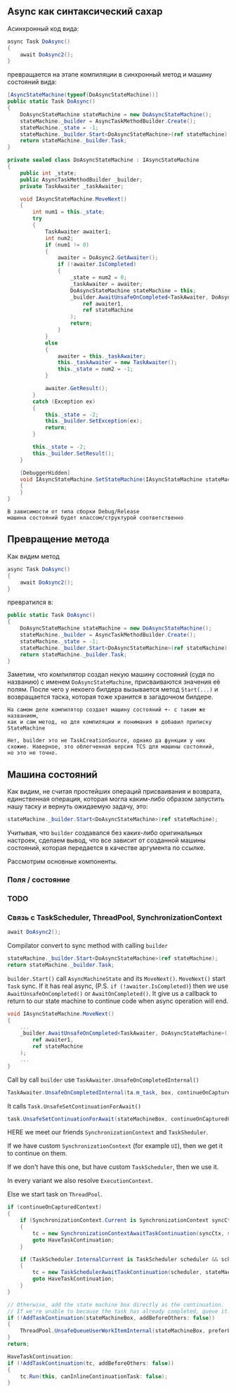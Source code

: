 ## Async как синтаксический сахар

Асинхронный код вида:

```csharp
async Task DoAsync() 
{
    await DoAsync2();
}
```

превращается на этапе компиляции в синхронный метод
и машину состояний вида:

```csharp
[AsyncStateMachine(typeof(DoAsyncStateMachine))]
public static Task DoAsync()
{
    DoAsyncStateMachine stateMachine = new DoAsyncStateMachine();
    stateMachine._builder = AsyncTaskMethodBuilder.Create();
    stateMachine._state = -1;
    stateMachine._builder.Start<DoAsyncStateMachine>(ref stateMachine);
    return stateMachine._builder.Task;
}

private sealed class DoAsyncStateMachine : IAsyncStateMachine
{
    public int _state;
    public AsyncTaskMethodBuilder _builder;
    private TaskAwaiter _taskAwaiter;

    void IAsyncStateMachine.MoveNext()
    {
        int num1 = this._state;
        try
        {
            TaskAwaiter awaiter1;
            int num2;
            if (num1 != 0)
            {
                awaiter = DoAsync2.GetAwaiter();
                if (!awaiter.IsCompleted)
                {
                    _state = num2 = 0;
                    _taskAwaiter = awaiter;
                    DoAsyncStateMachine stateMachine = this;
                    _builder.AwaitUnsafeOnCompleted<TaskAwaiter, DoAsyncStateMachine>(
                        ref awaiter1,
                        ref stateMachine
                    );
                    return;
                }
            }
            else
            {
                awaiter = this._taskAwaiter;
                this._taskAwaiter = new TaskAwaiter();
                this._state = num2 = -1;
            }

            awaiter.GetResult();
        }
        catch (Exception ex)
        {
            this._state = -2;
            this._builder.SetException(ex);
            return;
        }

        this._state = -2;
        this._builder.SetResult();
    }

    [DebuggerHidden]
    void IAsyncStateMachine.SetStateMachine(IAsyncStateMachine stateMachine)
    {
    }
}
```

```
В зависимости от типа сборки Debug/Release
машина состояний будет классом/структурой соответственно
```

## Превращение метода

Как видим метод

```csharp
async Task DoAsync() 
{
    await DoAsync2();
}
```

превратился в:

```csharp
public static Task DoAsync()
{
    DoAsyncStateMachine stateMachine = new DoAsyncStateMachine();
    stateMachine._builder = AsyncTaskMethodBuilder.Create();
    stateMachine._state = -1;
    stateMachine._builder.Start<DoAsyncStateMachine>(ref stateMachine);
    return stateMachine._builder.Task;
}
```

Заметим, что компилятор создал некую машину состояний (судя по названию)
с именем `DoAsyncStateMachine`, присваиваются значения её полям.
После чего у некоего билдера вызывается метод `Start(...)` и возвращается
таска, которая тоже хранится в загадочном билдере.

```
На самом деле компилятор создает машину состояний +- с таким же названием,
как и сам метод, но для компиляции и понимания я добавил приписку
StateMachine
```

```
Нет, builder это не TaskCreationSource, однако да функции у них
схожие. Наверное, это облегченная версия TCS для машины состояний,
но это не точно.
```

## Машина состояний

Как видим, не считая простейших операций присваивания и возврата,
единственная операция, которая могла каким-либо образом запустить
нашу таску и вернуть ожидаемую задачу, это:

```csharp
stateMachine._builder.Start<DoAsyncStateMachine>(ref stateMachine);
```

Учитывая, что `builder` создавался без каких-либо оригинальных настроек,
сделаем вывод, что все зависит от созданной машины состояний, которая
передается в качестве аргумента по ссылке.

Рассмотрим основные компоненты.

### Поля / состояние

### TODO

### Связь с TaskScheduler, ThreadPool, SynchronizationContext

```csharp
await DoAsync2();
```
Compilator convert to sync method with calling `builder`

```csharp
stateMachine._builder.Start<DoAsyncStateMachine>(ref stateMachine);
return stateMachine._builder.Task;
```

`builder.Start()` call `AsyncMachineState` and its `MoveNext()`.
`MoveNext()` start `Task` sync. If it has real async,
(P.S. `if (!awaiter.IsCompleted)`)
then we use `AwaitUnsafeOnCompleted()` or `AwaitOnCompleted()`.
It give us a callback to return to our state machine to continue
code when async operation will end.

```csharp
void IAsyncStateMachine.MoveNext()
{
    ...
    _builder.AwaitUnsafeOnCompleted<TaskAwaiter, DoAsyncStateMachine>(
        ref awaiter1,
        ref stateMachine
    );
    ...
}
```

Call by call `builder` use `TaskAwaiter.UnsafeOnCompletedInternal()`

```csharp
TaskAwaiter.UnsafeOnCompletedInternal(ta.m_task, box, continueOnCapturedContext: true);
```

It calls `Task.UnsafeSetContinuationForAwait()`

```csharp
task.UnsafeSetContinuationForAwait(stateMachineBox, continueOnCapturedContext);
```

HERE we meet our friends `SynchronizationContext` and `TaskSheduler`.

If we have custom `SynchronizationContext` (for example `UI`), then
we get it to continue on them.

If we don't have this one, but have custom `TaskScheduler`, then we
use it.

In every variant we also resolve `ExecutionContext`.

Else we start task on `ThreadPool`.

```csharp
if (continueOnCapturedContext)
{
    if (SynchronizationContext.Current is SynchronizationContext syncCtx && syncCtx.GetType() != typeof(SynchronizationContext))
    {
        tc = new SynchronizationContextAwaitTaskContinuation(syncCtx, stateMachineBox.MoveNextAction, flowExecutionContext: false);
        goto HaveTaskContinuation;
    }

    if (TaskScheduler.InternalCurrent is TaskScheduler scheduler && scheduler != TaskScheduler.Default)
    {
        tc = new TaskSchedulerAwaitTaskContinuation(scheduler, stateMachineBox.MoveNextAction, flowExecutionContext: false);
        goto HaveTaskContinuation;
    }
}

// Otherwise, add the state machine box directly as the continuation.
// If we're unable to because the task has already completed, queue it.
if (!AddTaskContinuation(stateMachineBox, addBeforeOthers: false))
{
    ThreadPool.UnsafeQueueUserWorkItemInternal(stateMachineBox, preferLocal: true);
}
return;

HaveTaskContinuation:
if (!AddTaskContinuation(tc, addBeforeOthers: false))
{
    tc.Run(this, canInlineContinuationTask: false);
}
```


